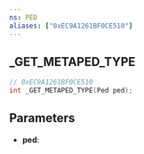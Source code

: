 ```yaml
---
ns: PED
aliases: ["0xEC9A1261BF0CE510"]
---
```

## _GET_METAPED_TYPE

```c
// 0xEC9A1261BF0CE510
int _GET_METAPED_TYPE(Ped ped);
```

## Parameters
* **ped**:
